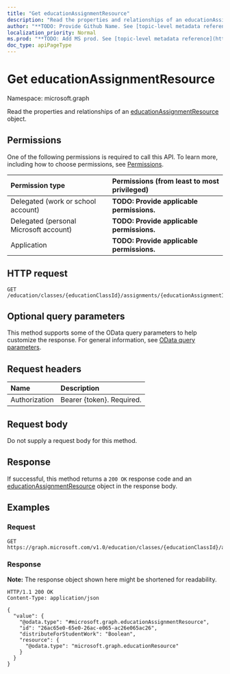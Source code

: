 ```yaml
---
title: "Get educationAssignmentResource"
description: "Read the properties and relationships of an educationAssignmentResource object."
author: "**TODO: Provide Github Name. See [topic-level metadata reference](https://msgo.azurewebsites.net/add/document/guidelines/metadata.html#topic-level-metadata)**"
localization_priority: Normal
ms.prod: "**TODO: Add MS prod. See [topic-level metadata reference](https://msgo.azurewebsites.net/add/document/guidelines/metadata.html#topic-level-metadata)**"
doc_type: apiPageType
---
```


# Get educationAssignmentResource
Namespace: microsoft.graph



Read the properties and relationships of an [educationAssignmentResource](../resources/educationassignmentresource.md) object.

## Permissions
One of the following permissions is required to call this API. To learn more, including how to choose permissions, see [Permissions](/graph/permissions-reference).

|Permission type|Permissions (from least to most privileged)|
|:---|:---|
|Delegated (work or school account)|**TODO: Provide applicable permissions.**|
|Delegated (personal Microsoft account)|**TODO: Provide applicable permissions.**|
|Application|**TODO: Provide applicable permissions.**|

## HTTP request

<!-- {
  "blockType": "ignored"
}
-->
``` http
GET /education/classes/{educationClassId}/assignments/{educationAssignmentId}/resources/{educationAssignmentResourceId}
```

## Optional query parameters
This method supports some of the OData query parameters to help customize the response. For general information, see [OData query parameters](/graph/query-parameters).

## Request headers
|Name|Description|
|:---|:---|
|Authorization|Bearer {token}. Required.|

## Request body
Do not supply a request body for this method.

## Response

If successful, this method returns a `200 OK` response code and an [educationAssignmentResource](../resources/educationassignmentresource.md) object in the response body.

## Examples

### Request
<!-- {
  "blockType": "request",
  "name": "get_educationassignmentresource"
}
-->
``` http
GET https://graph.microsoft.com/v1.0/education/classes/{educationClassId}/assignments/{educationAssignmentId}/resources/{educationAssignmentResourceId}
```


### Response
**Note:** The response object shown here might be shortened for readability.
<!-- {
  "blockType": "response",
  "truncated": true,
  "@odata.type": "microsoft.graph.educationAssignmentResource"
}
-->
``` http
HTTP/1.1 200 OK
Content-Type: application/json

{
  "value": {
    "@odata.type": "#microsoft.graph.educationAssignmentResource",
    "id": "26ac65e0-65e0-26ac-e065-ac26e065ac26",
    "distributeForStudentWork": "Boolean",
    "resource": {
      "@odata.type": "microsoft.graph.educationResource"
    }
  }
}
```


